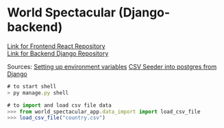 # World Spectacular (Django-backend)

[Link for Frontend React Repository](https://github.com/aflack143/world_spectacular_frontend)<br>
[Link for Backend Django Repository](https://github.com/aflack143/world_spectacular_backend)


Sources: 
[Setting up environment variables](https://alicecampkin.medium.com/how-to-set-up-environment-variables-in-django-f3c4db78c55f)
[CSV Seeder into postgres from Django](https://stackoverflow.com/questions/55169081/python-django-import-data-to-postgres) 

```js
# to start shell
> py manage.py shell

# to import and load csv file data
>>> from world_spectacular_app.data_import import load_csv_file
>>> load_csv_file("country.csv")
````